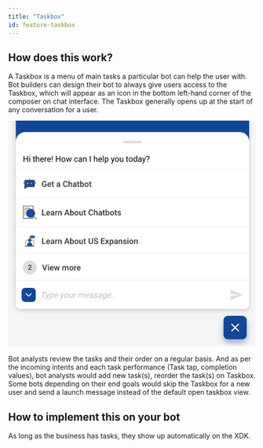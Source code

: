 ```yaml
---
title: "Taskbox"
id: feature-taskbox
---
```


## How does this work?

A Taskbox is a menu of main tasks a particular bot can help the user with. Bot builders can design their bot to always give users access to the Taskbox, which will appear as an icon in the bottom left-hand corner of the composer on chat interface. The Taskbox generally opens up at the start of any conversation for a user. 

![](assets/taskbox.png)

Bot analysts review the tasks and their order on a regular basis. And as per the incoming intents and each task performance (Task tap, completion values), bot analysts would add new task(s), reorder the task(s) on Taskbox. Some bots depending on their end goals would skip the Taskbox for a new user and send a launch message instead of the default open taskbox view. 

## How to implement this on your bot

As long as the business has tasks, they show up automatically on the XDK.
